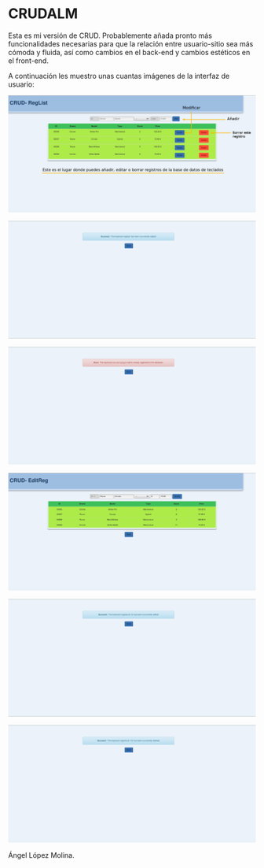 # **CRUDALM** #

Esta es mi versión de CRUD. Probablemente añada pronto más funcionalidades necesarias para que la relación entre usuario-sitio sea más cómoda y fluida, así como cambios en el back-end y cambios estéticos en el front-end.

A continuación les muestro unas cuantas imágenes de la interfaz de usuario:

![INDEX](https://github.com/almAngel/CRUD_JSP_SQL/blob/master/SCREENSHOTS/index.png)

![ADDEDMSG](https://github.com/almAngel/CRUD_JSP_SQL/blob/master/SCREENSHOTS/add.png)

![ERRORADDING](https://github.com/almAngel/CRUD_JSP_SQL/blob/master/SCREENSHOTS/erroradding.png)

![EDIT](https://github.com/almAngel/CRUD_JSP_SQL/blob/master/SCREENSHOTS/edit.png)

![EDITEDMSG](https://github.com/almAngel/CRUD_JSP_SQL/blob/master/SCREENSHOTS/editmsg.png)

![DELETEDMSG](https://github.com/almAngel/CRUD_JSP_SQL/blob/master/SCREENSHOTS/delete.png)


Ángel López Molina.
